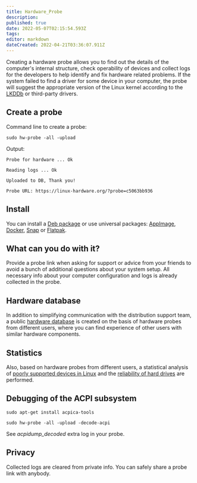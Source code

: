 ```yaml
---
title: Hardware_Probe
description: 
published: true
date: 2022-05-07T02:15:54.593Z
tags: 
editor: markdown
dateCreated: 2022-04-21T03:36:07.911Z
---
```


Creating a hardware probe allows you to find out the details of the computer's internal structure, check operability of devices and collect logs for the developers to help identify and fix hardware related problems. If the system failed to find a driver for some device in your computer, the probe will suggest the appropriate version of the Linux kernel according to the [LKDDb](https://cateee.net/lkddb/) or third-party drivers.

## Create a probe
Command line to create a probe:

`sudo hw-probe -all -upload`

Output:

`Probe for hardware ... Ok`

`Reading logs ... Ok`

`Uploaded to DB, Thank you!`

`Probe URL: https://linux-hardware.org/?probe=c5063bb936`

## Install
You can install a [Deb package](https://github.com/linuxhw/hw-probe/blob/master/INSTALL.md#install-on-debian) or use universal packages: [AppImage](https://github.com/linuxhw/hw-probe#appimage), [Docker](https://hub.docker.com/r/linuxhw/hw-probe/), [Snap](https://snapcraft.io/hw-probe) or [Flatpak](https://flathub.org/apps/details/org.linux_hardware.hw-probe).

## What can you do with it?
Provide a probe link when asking for support or advice from your friends to avoid a bunch of additional questions about your system setup. All necessary info about your computer configuration and logs is already collected in the probe.

## Hardware database
In addition to simplifying communication with the distribution support team, a public [hardware database](https://linux-hardware.org/?distro=Deepin) is created on the basis of hardware probes from different users, where you can find experience of other users with similar hardware components.

## Statistics
Also, based on hardware probes from different users, a statistical analysis of [poorly supported devices in Linux](https://github.com/linuxhw/HWInfo) and the [reliability of hard drives](https://github.com/linuxhw/SMART) are performed.

## Debugging of the ACPI subsystem

`sudo apt-get install acpica-tools`

`sudo hw-probe -all -upload -decode-acpi`

See *acpidump_decoded* extra log in your probe.

## Privacy
Collected logs are cleared from private info. You can safely share a probe link with anybody.